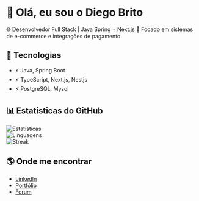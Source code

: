 # 👋 Olá, eu sou o Diego Brito  

🌐 Desenvolvedor Full Stack | Java Spring + Next.js 
📌 Focado em sistemas de e-commerce e integrações de pagamento  

## 🚀 Tecnologias
- ⚡ Java, Spring Boot
- ⚡ TypeScript, Next.js, Nestjs
- ⚡ PostgreSQL, Mysql

## 📊 Estatísticas do GitHub
![Estatísticas](https://github-readme-stats.vercel.app/api?username=dbrito1992&show_icons=true&theme=tokyonight)  
![Linguagens](https://github-readme-stats.vercel.app/api/top-langs/?username=dbrito1992&layout=compact&theme=tokyonight)  
![Streak](https://github-readme-streak-stats.herokuapp.com/?user=dbrito1992&theme=tokyonight)

## 🌎 Onde me encontrar
- [LinkedIn](https://linkedin.com/in/diego-brito-a43690266)
- [Portfólio](https://dev.forcaweb.net/)
- [Forum](https://forum.forcaweb.net/)
